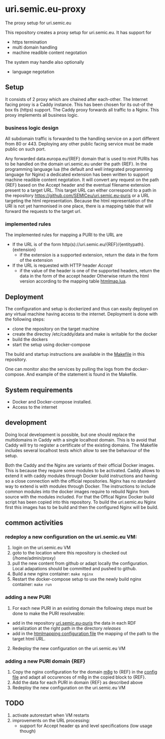 # uri.semic.eu-proxy
The proxy setup for uri.semic.eu


This repository creates a proxy setup for uri.semic.eu.
It has support for 
   - https termination
   - multi domain handling
   - machine readible content negotation 

The system may handle also optionally
   - language negotation 

## Setup

It consists of 2 proxy which are chained after each-other.
The Internet facing proxy is a Caddy instance. This has been chosen for its out-of the box tls (https) support.
The Caddy proxy forwards all traffic to a Nginx. This proxy implements all business logic.


### business logic design

All subdomain traffic is forwarded to the handling service on a port different from 80 or 443.
Deploying any other public facing service must be made public on such port. 

Any forwarded data.europa.eu/{REF} domain that is used to mint PURIs has to be handled on the domain uri.semic.eu under the path {REF}.
In the programming language lua (the default and well integrated programming language for Nginx) a dedicated extension has been written to support machine readible content negotation.
It will convert any request on the path {REF} based on the Accept header and the eventual filename extension present to a target URL.
This target URL can either correspond to a path in the repository https://github.com/SEMICeu/uri.semic.eu-puris or a URL targeting the html representation.
Because the html representation of the URI is not yet harmonised in one place, there is a mapping table that will forward the requests to the target url.

### implemented rules
The implemented rules for mapping a PURI to the URL are
  
  - If the URL is of the form http(s)://uri.semic.eu/{REF}/{entitypath}.{extension} 
     - if the extension is a supported extension, return the data in the form of the extension 
  - If the URL is requested with HTTP header _Accept_
     - if the value of the header is one of the supported headers, return the data in the form of the accept header
  Otherwise return the html version according to the mapping table [htmlmap.lua](https://github.com/SEMICeu/uri.semic.eu-proxy/blob/main/htmlmap.lua).

## Deployment
The configuration and setup is dockerized and thus can easily deployed on any virtual machine having access to the internet. 
Deployment is done with the following steps:

   - clone the repository on the target machine
   - create the directoy /etc/caddy/data and make is writable for the docker 
   - build the dockers
   - start the setup using docker-compose

The build and startup instructions are available in the [Makefile](https://github.com/SEMICeu/uri.semic.eu-proxy/blob/main/Makefile) in this repository.

One can monitor also the services by pulling the logs from the docker-compose. And example of the statement is found in the Makefile.

## System requirements

- Docker and Docker-compose installed.
- Access to the internet

## development
Doing local development is possible, but one should replace the multidomains in Caddy  with a single localhost domain. This is to avoid that Caddy will try to register a certificate of the existing domains.
The Makefile includes several localhost tests which allow to see the behaviour of the setup.

Both the Caddy and the Nginx are variants of their official Docker images. This is because they require some modules to be activated.
Caddy allows to extend it with caddy modules through Docker build instructions and having so a close connection with the official repositories.
Nginx has no standard way to extend is with modules through Docker. The instructions to include common modules into the docker images require to rebuild Nginx from source with the modules included.
For that the Offical Nginx Docker build script has been copied into this repository. To build the uri.semic.eu Nginx first this images has to be build and then the configured Nginx will be build.

## common activities

### redeploy a new configuration on the uri.semic.eu VM:
1. login on the uri.semic.eu VM 
2. goto to the location where this repository is checked out (/home/admin/proxy) 
3. pull the new content from github or adapt locally the configuration. Local adapations should be committed and pushed to github.
4. Build a new nginx container: `make nginx`
5. Restart the docker-compose setup to use the newly build nginx container: `make run`

### adding a new PURI
1. For each new PURI in an existing domain the following steps must be done to make the PURI resolveable:
  - add in the repository [uri.semic.eu-puris](https://github.com/SEMICeu/uri.semic.eu-puris) the data in each RDF serialization at the right path in the directory _releases_
  - add in the [htmlmapping configuration file](https://github.com/SEMICeu/uri.semic.eu-proxy/blob/main/htmlmap.lua) the mapping of the path to the target html URL.
 
2. Redeploy the new configuration on the uri.semic.eu VM

### adding a new PURI domain {REF} 
1. Copy the nginx configuration for the domain [m8g](https://github.com/SEMICeu/uri.semic.eu-proxy/blob/main/urisemic.nginx.conf.d#L145) to {REF} in the [config file](https://github.com/SEMICeu/uri.semic.eu-proxy/blob/main/urisemic.nginx.conf.d) and adapt all occurences of m8g in the copied block to {REF}.
2. Add the data for each PURI in domain {REF} as described above
3. Redeploy the new configuration on the uri.semic.eu VM

## TODO

1. activate autorestart when VM restarts
2. improvements on the URL processing:
     - support for Accept header qs and level specifications (low usage though)
  


